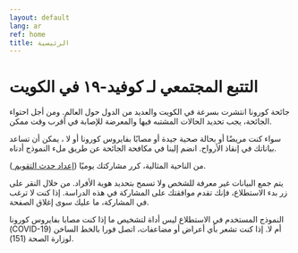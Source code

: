 ```yaml
---
layout: default
lang: ar
ref: home
title: الرئيسية
---
```

# التتبع المجتمعي لـ كوفيد-١٩ في الكويت

جائحة كورونا انتشرت بسرعة في الكويت والعديد من الدول حول العالم. ومن أجل احتواء الجائحة، يجب تحديد الحالات المشتبه فيها والمعرضة للإصابة في أقرب وقت ممكن.

سواء كنت مريضًا أو بحالة صحية جيدة أو مصابًا بفايروس كورونا أو لا ، يمكن أن تساعد بياناتك في إنقاذ الأرواح. انضم إلينا في مكافحة الجائحة عن طريق ملء النموذج أدناه.

من الناحية المثالية، كرر مشاركتك يوميًا ([إعداد حدث التقويم ]( /TrackCOVIDKW.ics)).



يتم جمع البيانات غير معرفة للشخص ولا تسمح بتحديد هوية الأفراد. من خلال النقر على زر بدء الاستطلاع، فإنك تقدم موافقتك على المشاركة في هذه الدراسة. إذا كنت لا ترغب في المشاركة، ما عليك سوى إغلاق الصفحة.

النموذج المستخدم في الاستطلاع ليس أداة لتشخيص ما إذا كنت مصابا بفايروس كورونا (COVID-19) أم  لا. إذا كنت تشعر بأي أعراض أو مضاعفات، اتصل فورا بالخط الساخن لوزارة الصحة (151). 

